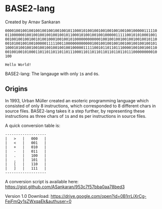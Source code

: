 # BASE2-lang
Created by Arnav Sankaran

`000010010010010010010010010010110001010010010010010010010010000011111001100000010010010010010010010110001010010010010000011111001010100010010010010010010010100100010010010100000000000010010010010010010010010110001010010010010000011111001100000000000010010010010010010010010010010110001010010010010010010010010010000011111001011011011100001001001001100010010010100011011011011011011100011011011011011011011011100000000010100`

`Hello World!`

BASE2-lang: The langauge with only `1`s and `0`s.

## Origins

In 1993, Urban Müller created an esoteric programming language which consisted of only 8 instructions, which corresponded to 8 different chars in source files. BASE2-lang takes it a step further, by representing these instructions as three chars of `1`s and `0`s per instructions in source files.

A quick conversion table is:

````
-------------------
|   >   |   000   |
|   <   |   001   |
|   +   |   010   |
|   -   |   011   |
|   .   |   100   |
|   ,   |   101   |
|   [   |   110   |
|   ]   |   111   |
-------------------
````

A conversion script is available here: https://gist.github.com/ASankaran/953c7f57bba0aa78bed3

Version 1.0 Download: https://drive.google.com/open?id=0B1rrLiXrCg-FejFmQy1sZWxqaEk&authuser=0